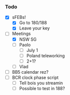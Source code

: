 ### Todo

- [x] sFEBs!
  - [x] Go to 180/188
  - [x] Leave your key
- [ ] Meetings
  - [x] NSW SG
  - [ ] Paolo
    - [ ] July 1
    - [ ] Poland teleworking
    - [ ] 2+1?
  - [ ] Vlad
- [ ] BB5 calendar rez?
- [ ] BCR clock phase script
  - [ ] Tell bois you streamin
  - [ ] Possible to test in 188?
